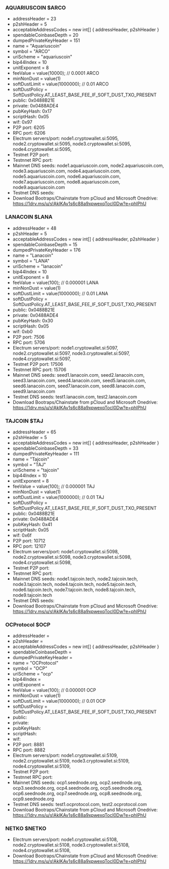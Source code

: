 ### AQUARIUSCOIN $ARCO

* addressHeader = 23
* p2shHeader = 5
* acceptableAddressCodes = new int[] { addressHeader, p2shHeader }
* spendableCoinbaseDepth = 20
* dumpedPrivateKeyHeader = 151
* name = "Aquariuscoin"
* symbol = "ARCO"
* uriScheme = "aquariuscoin"
* bip44Index = 10
* unitExponent = 8
* feeValue = value(10000); // 0.0001 ARCO
* minNonDust = value(1)
* softDustLimit = value(1000000); // 0.01 ARCO
* softDustPolicy = SoftDustPolicy.AT_LEAST_BASE_FEE_IF_SOFT_DUST_TXO_PRESENT
* public: 0x0488B21E
* private: 0x0488ADE4
* pubKeyHash: 0x17
* scriptHash: 0x05
* wif: 0x97
* P2P port: 6205
* RPC port: 6206
* Electrum servers/port: node1.cryptowallet.si:5095, node2.cryptowallet.si:5095, node3.cryptowallet.si:5095, node4.cryptowallet.si:5095,
* Testnet P2P port:
* Testnnet RPC port: 
* Mainnet DNS seeds: node1.aquariuscoin.com, node2.aquariuscoin.com, node3.aquariuscoin.com, node4.aquariuscoin.com, node5.aquariuscoin.com, node6.aquariuscoin.com, node7.aquariuscoin.com, node8.aquariuscoin.com, node9.aquariuscoin.com 
* Testnet DNS seeds:
* Download Bootraps/Chainstate from pCloud and Microsoft Onedrive: https://1drv.ms/u/s!AklKAv1s6c88a9xpwexqTocI0Dw?e=phlPhU


### LANACOIN $LANA

* addressHeader = 48
* p2shHeader = 5
* acceptableAddressCodes = new int[] { addressHeader, p2shHeader }
* spendableCoinbaseDepth = 15
* dumpedPrivateKeyHeader = 176
* name = "Lanacoin"
* symbol = "LANA"
* uriScheme = "lanacoin"
* bip44Index = 10
* unitExponent = 8
* feeValue = value(100); // 0.000001 LANA
* minNonDust = value(1)
* softDustLimit = value(1000000); // 0.01 LANA
* softDustPolicy = SoftDustPolicy.AT_LEAST_BASE_FEE_IF_SOFT_DUST_TXO_PRESENT
* public: 0x0488B21E
* private: 0x0488ADE4
* pubKeyHash: 0x30
* scriptHash: 0x05
* wif: 0xb0
* P2P port: 7506
* RPC port: 5706 
* Electrum servers/port: node1.cryptowallet.si:5097, node2.cryptowallet.si:5097, node3.cryptowallet.si:5097, node4.cryptowallet.si:5097,
* Testnet P2P port: 17506
* Testnnet RPC port: 15706
* Mainnet DNS seeds: seed1.lanacoin.com, seed2.lanacoin.com, seed3.lanacoin.com, seed4.lanacoin.com, seed5.lanacoin.com, seed6.lanacoin.com, seed7.lanacoin.com, seed8.lanacoin.com, seed9.lanacoin.com
* Testnet DNS seeds: test1.lanacoin.com, test2.lanacoin.com
* Download Bootraps/Chainstate from pCloud and Microsoft Onedrive: https://1drv.ms/u/s!AklKAv1s6c88a9xpwexqTocI0Dw?e=phlPhU

### TAJCOIN $TAJ

* addressHeader = 65
* p2shHeader = 5
* acceptableAddressCodes = new int[] { addressHeader, p2shHeader }
* spendableCoinbaseDepth = 33
* dumpedPrivateKeyHeader = 111
* name = "Tajcoin"
* symbol = "TAJ"
* uriScheme = "tajcoin"
* bip44Index = 10
* unitExponent = 8
* feeValue = value(100); // 0.000001 TAJ
* minNonDust = value(1)
* softDustLimit = value(1000000); // 0.01 TAJ
* softDustPolicy = SoftDustPolicy.AT_LEAST_BASE_FEE_IF_SOFT_DUST_TXO_PRESENT
* public: 0x0488B21E
* private: 0x0488ADE4
* pubKeyHash: 0x41
* scriptHash: 0x05
* wif: 0x6f
* P2P port: 10712
* RPC port: 12107
* Electrum servers/port: node1.cryptowallet.si:5098, node2.cryptowallet.si:5098, node3.cryptowallet.si:5098, node4.cryptowallet.si:5098,
* Testnet P2P port:
* Testnnet RPC port: 
* Mainnet DNS seeds: node1.tajcoin.tech, node2.tajcoin.tech, node3.tajcoin.tech, node4.tajcoin.tech, node5.tajcoin.tech, node6.tajcoin.tech, node7.tajcoin.tech, node8.tajcoin.tech, node9.tajcoin.tech
* Testnet DNS seeds:
* Download Bootraps/Chainstate from pCloud and Microsoft Onedrive: https://1drv.ms/u/s!AklKAv1s6c88a9xpwexqTocI0Dw?e=phlPhU


### OCProtocol $OCP

* addressHeader = 
* p2shHeader =
* acceptableAddressCodes = new int[] { addressHeader, p2shHeader }
* spendableCoinbaseDepth = 
* dumpedPrivateKeyHeader = 
* name = "OCProtocol"
* symbol = "OCP"
* uriScheme = "ocp"
* bip44Index = 
* unitExponent =
* feeValue = value(100); // 0.000001 OCP
* minNonDust = value(1)
* softDustLimit = value(1000000); // 0.01 OCP
* softDustPolicy = SoftDustPolicy.AT_LEAST_BASE_FEE_IF_SOFT_DUST_TXO_PRESENT
* public: 
* private: 
* pubKeyHash: 
* scriptHash: 
* wif: 
* P2P port: 8881 
* RPC port: 8882
* Electrum servers/port: node1.cryptowallet.si:5109, node2.cryptowallet.si:5109, node3.cryptowallet.si:5109, node4.cryptowallet.si:5109,
* Testnet P2P port: 
* Testnnet RPC port: 
* Mainnet DNS seeds: ocp1.seednode.org, ocp2.seednode.org, ocp3.seednode.org, ocp4.seednode.org, ocp5.seednode.org, ocp6.seednode.org, ocp7.seednode.org, ocp8.seednode.org, ocp9.seednode.org
* Testnet DNS seeds: test1.ocprotocol.com, test2.ocprotocol.com
* Download Bootraps/Chainstate from pCloud and Microsoft Onedrive: https://1drv.ms/u/s!AklKAv1s6c88a9xpwexqTocI0Dw?e=phlPhU


### NETKO $NETKO

* Electrum servers/port: node1.cryptowallet.si:5108, node2.cryptowallet.si:5108, node3.cryptowallet.si:5108, node4.cryptowallet.si:5108,
* Download Bootraps/Chainstate from pCloud and Microsoft Onedrive: https://1drv.ms/u/s!AklKAv1s6c88a9xpwexqTocI0Dw?e=phlPhU



